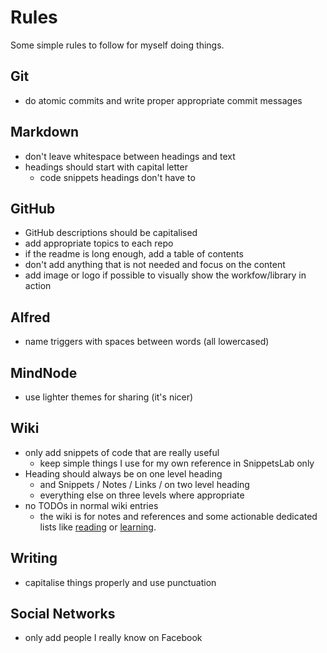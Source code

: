 # Rules
Some simple rules to follow for myself doing things.

## Git
- do atomic commits and write proper appropriate commit messages

## Markdown
- don't leave whitespace between headings and text
- headings should start with capital letter
	- code snippets headings don't have to

## GitHub
- GitHub descriptions should be capitalised 
- add appropriate topics to each repo
- if the readme is long enough, add a table of contents
- don't add anything that is not needed and focus on the content
- add image or logo if possible to visually show the workfow/library in action

## Alfred
- name triggers with spaces between words (all lowercased)

## MindNode
- use lighter themes for sharing (it's nicer)

## Wiki
 - only add snippets of code that are really useful
	- keep simple things I use for my own reference in SnippetsLab only
- Heading should always be on one level heading
	- and Snippets / Notes / Links / on two level heading
	- everything else on three levels where appropriate
- no TODOs in normal wiki entries
	- the wiki is for notes and references and some actionable dedicated lists like [reading](../working-on/Reading.md) or [learning](../working-on/Learning.md).

## Writing
- capitalise things properly and use punctuation

## Social Networks
- only add people I really know on Facebook
